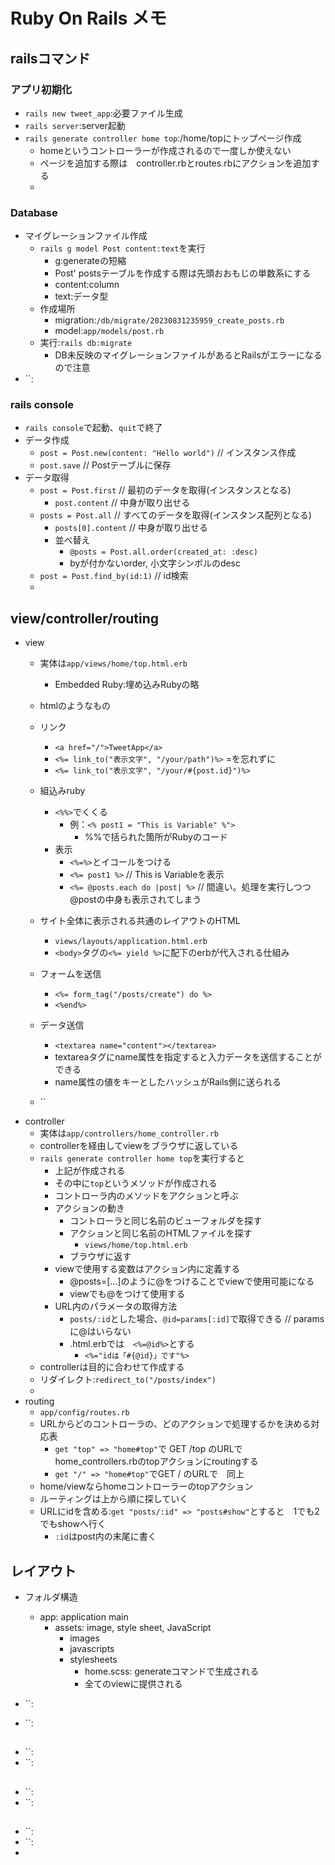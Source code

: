 # Ruby On Rails メモ

## railsコマンド
### アプリ初期化
- `rails new tweet_app`:必要ファイル生成
- `rails server`:server起動
- `rails generate controller home top`:/home/topにトップページ作成
    - homeというコントローラーが作成されるので一度しか使えない
    - ページを追加する際は　controller.rbとroutes.rbにアクションを追加する
    - 
### Database
- マイグレーションファイル作成
    - `rails g model Post content:text`を実行
        - g:generateの短縮
        - Post' postsテーブルを作成する際は先頭おおもじの単数系にする
        - content:column
        - text:データ型
    - 作成場所
        - migration:`/db/migrate/20230831235959_create_posts.rb`
        - model:`app/models/post.rb`
    - 実行:`rails db:migrate`
        - DB未反映のマイグレーションファイルがあるとRailsがエラーになるので注意
- ``:
### rails console
- `rails console`で起動、`quit`で終了
- データ作成
    - `post = Post.new(content: "Hello world")` // インスタンス作成
    - `post.save` // Postテーブルに保存
- データ取得
    - `post = Post.first` // 最初のデータを取得(インスタンスとなる)
        - `post.content` // 中身が取り出せる
    - `posts = Post.all` // すべてのデータを取得(インスタンス配列となる)
        - `posts[0].content` // 中身が取り出せる
        - 並べ替え
            - `@posts = Post.all.order(created_at: :desc)`
            - byが付かないorder, 小文字シンボルのdesc
    - `post = Post.find_by(id:1)` // id検索
    - 
## view/controller/routing
- view
    - 実体は`app/views/home/top.html.erb`
        - Embedded Ruby:埋め込みRubyの略
    - htmlのようなもの
    - リンク
        - `<a href="/">TweetApp</a>`
        - `<%= link_to("表示文字", "/your/path")%>` =を忘れずに
        - `<%= link_to("表示文字", "/your/#{post.id}")%>` 
    - 組込みruby
        - `<%%>`でくくる
            - 例：`<% post1 = "This is Variable" %">`
                - %%で括られた箇所がRubyのコード
        - 表示
            - `<%=%>`とイコールをつける
            - `<%= post1 %>` // This is Variableを表示
            - `<%= @posts.each do |post| %>` // 間違い。処理を実行しつつ@postの中身も表示されてしまう

    - サイト全体に表示される共通のレイアウトのHTML
        - `views/layouts/application.html.erb`
        - `<body>`タグの`<%= yield %>`に配下のerbが代入される仕組み
    - フォームを送信
        - `<%= form_tag("/posts/create") do %>`
        - `<%end%>`
    -  データ送信
        -  `<textarea name="content"></textarea>`
        -  textareaタグにname属性を指定すると入力データを送信することができる
        -  name属性の値をキーとしたハッシュがRails側に送られる
    - ``
- controller
    - 実体は`app/controllers/home_controller.rb`
    - controllerを経由してviewをブラウザに返している
    - `rails generate controller home top`を実行すると
        -  上記が作成される
        -  その中に`top`というメソッドが作成される
        -  コントローラ内のメソッドをアクションと呼ぶ
        -  アクションの動き
            -  コントローラと同じ名前のビューフォルダを探す
            -  アクションと同じ名前のHTMLファイルを探す
                -  `views/home/top.html.erb`
            -  ブラウザに返す
        -  viewで使用する変数はアクション内に定義する
            -  @posts=[...]のように@をつけることでviewで使用可能になる
            -  viewでも@をつけて使用する
        -  URL内のパラメータの取得方法
            -  `posts/:id`とした場合、`@id=params[:id]`で取得できる  // paramsに@はいらない
            -  .html.erbでは　`<%=@id%>`とする
                -  `<%="idは「#{@id}」です"%>`
    -  controllerは目的に合わせて作成する
    -  リダイレクト:`redirect_to("/posts/index")`
    -  
- routing
    - `app/config/routes.rb`
    - URLからどのコントローラの、どのアクションで処理するかを決める対応表
        - `get "top" => "home#top"`で GET /top のURLで　home_controllers.rbのtopアクションにroutingする
        - `get "/" => "home#top"`でGET / のURLで　同上
    - home/viewならhomeコントローラーのtopアクション
    - ルーティングは上から順に探していく
    - URLにidを含める:`get "posts/:id" => "posts#show"`とすると　1でも2でもshowへ行く
        - `:id`はpost内の末尾に書く
## レイアウト
- フォルダ構造
    - app: application main 
        - assets: image, style sheet, JavaScript
            - images
            - javascripts
            - stylesheets
                - home.scss: generateコマンドで生成される
                - 全てのviewに提供される

- ``:
- ``:
## 
- ``:
- ``:
## 
- ``:
- ``:
## 
- ``:
- ``:
- 
